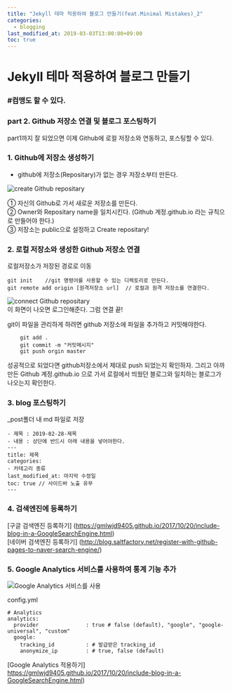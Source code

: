 ```yaml
---
title: "Jekyll 테마 적용하여 블로그 만들기(feat.Minimal Mistakes)_2"
categories: 
  - blogging
last_modified_at: 2019-03-03T13:00:00+09:00
toc: true
---
```

# Jekyll 테마 적용하여 블로그 만들기
### #컴맹도 할 수 있다.
### part 2. Github 저장소 연결 및 블로그 포스팅하기

part1까지 잘 되었으면 이제 Github에 로컬 저장소와 연동하고, 포스팅할 수 있다.

### 1. Github에 저장소 생성하기
- github에 저장소(Repositary)가 없는 경우 저장소부터 만든다.
 
![create Github repositary]({{site.url}}/assets/images/howToPosting/8.jpg)

① 자신의 Github로 가서 새로운 저장소를 만든다.   
② Owner와 Repositary name을 일치시킨다. (Github 계정.github.io 라는 규칙으로 만들어야 한다.)  
③ 저장소는 public으로 설정하고 Create repositary!  

### 2. 로컬 저장소와 생성한 Github 저장소 연결
로컬저장소가 저장된 경로로 이동

    git init    //git 명령어를 사용할 수 있는 디렉토리로 만든다.
    git remote add origin [원격저장소 url]  // 로컬과 원격 저장소를 연결한다.


![connect Github repositary]({{site.url}}/assets/images/howToPosting/4.jpg)  
이 화면이 나오면 로그인해준다. 그럼 연결 끝!

git이 파일을 관리하게 하려면 github 저장소에 파일을 추가하고 커밋해야한다.  
    
        git add .
        git commit -m "커밋메시지"
        git push orgin master

성공적으로 되었다면 github저장소에서 제대로 push 되었는지 확인하자.
그리고 아까 만든 Github 계정.github.io 으로 가서 로컬에서 띄웠던 블로그와 일치하는 블로그가 나오는지 확인한다.

### 3. blog 포스팅하기
_post폴더 내 md 파일로 저장   

    - 제목 : 2019-02-28-제목
    - 내용 : 상단에 반드시 아래 내용을 넣어야한다.
    ---
    title: 제목
    categories: 
    - 카테고리 종류
    last_modified_at: 마지막 수정일
    toc: true // 사이드바 노출 유무
    ---

### 4. 검색엔진에 등록하기
[구글 검색엔진 등록하기] (https://gmlwjd9405.github.io/2017/10/20/include-blog-in-a-GoogleSearchEngine.html)  
[네이버 검색엔진 등록하기] (http://blog.saltfactory.net/register-with-github-pages-to-naver-search-engine/)

    
### 5. Google Analytics 서비스를 사용하여 통계 기능 추가

![Google Analytics 서비스를 사용]({{site.url}}/assets/images/howToPosting/9.jpg)

config.yml
~~~
# Analytics
analytics:
  provider               : true # false (default), "google", "google-universal", "custom"
  google:
    tracking_id          : # 발급받은 tracking_id
    anonymize_ip         : # true, false (default)
~~~

[Google Analytics 적용하기] https://gmlwjd9405.github.io/2017/10/20/include-blog-in-a-GoogleSearchEngine.html)